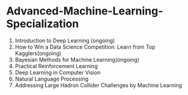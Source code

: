 # Advanced-Machine-Learning-Specialization
1. Introduction to Deep Learning (ongoing)
2. How to Win a Data Science Competition: Learn from Top Kagglers(ongoing)
3. Bayesian Methods for Machine Learning(ongoing)
4. Practical Reinforcement Learning
5. Deep Learning in Computer Vision
6. Natural Language Processing
7. Addressing Large Hadron Collider Challenges by Machine Learning
